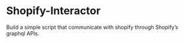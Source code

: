 # Shopify-Interactor
Build a simple script that communicate with shopify through Shopify’s graphql APIs.
